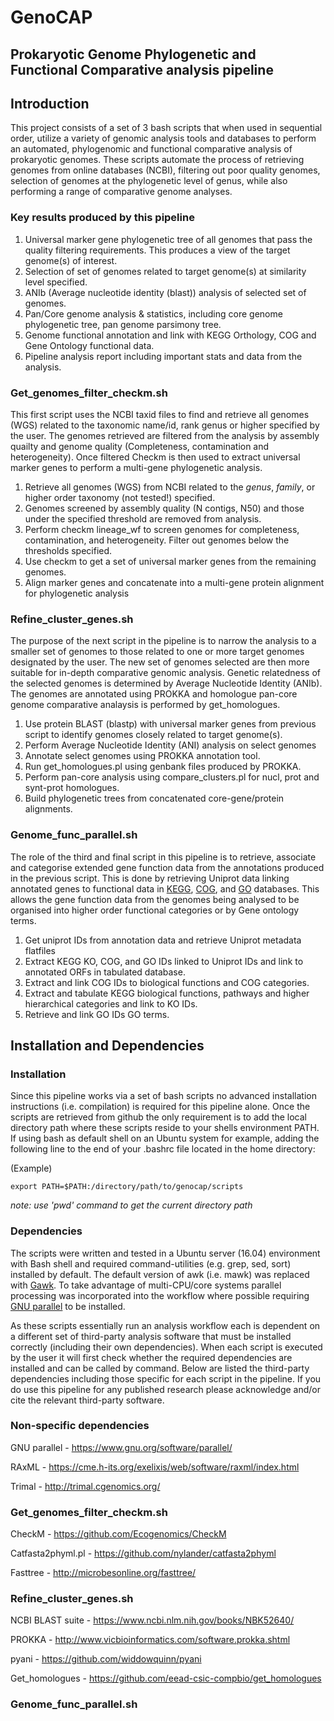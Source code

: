 # GenoCAP

## Prokaryotic Genome Phylogenetic and Functional Comparative analysis pipeline

## Introduction
This project consists of a set of 3 bash scripts that when used in sequential order, utilize a variety of genomic analysis tools and databases to perform an automated, phylogenomic and functional comparative analysis of prokaryotic genomes.
These scripts automate the process of retrieving genomes from online databases (NCBI), filtering out poor quality genomes, selection of genomes at the phylogenetic level of genus, while also performing a range of comparative genome analyses.

### Key results produced by this pipeline

1. Universal marker gene phylogenetic tree of all genomes that pass the quality filtering requirements. This produces a view of the target genome(s) of interest.
2. Selection of set of genomes related to target genome(s) at similarity level specified.
2. ANIb (Average nucleotide identity (blast)) analysis of selected set of genomes.
3. Pan/Core genome analysis & statistics, including core genome phylogenetic tree, pan genome parsimony tree.
4. Genome functional annotation and link with KEGG Orthology, COG and Gene Ontology functional data.
5. Pipeline analysis report including important stats and data from the analysis.

### Get\_genomes\_filter\_checkm.sh

This first script uses the NCBI taxid files to find and retrieve all genomes (WGS) related to the taxonomic name/id, rank genus or higher specified by the user. The genomes retrieved are filtered from the analysis by assembly quailty and genome quality (Completeness, contamination and heterogeneity). Once filtered Checkm is then used to extract universal marker genes to perform a multi-gene phylogenetic analysis.

1. Retrieve all genomes (WGS) from NCBI related to the _genus_, _family_, or higher order taxonomy (not tested!) specified.
2. Genomes screened by assembly quality (N contigs, N50) and those under the specified threshold are removed from analysis.
3. Perform checkm lineage_wf to screen genomes for completeness, contamination, and heterogeneity. Filter out genomes below the thresholds specified.
4. Use checkm to get a set of universal marker genes from the remaining genomes.
5. Align marker genes and concatenate into a multi-gene protein alignment for phylogenetic analysis


### Refine\_cluster\_genes.sh

The purpose of the next script in the pipeline is to narrow the analysis to a smaller set of genomes to those related to one or more target genomes designated by the user. The new set of genomes selected are then more suitable for in-depth comparative genomic analysis. Genetic relatedness of the selected genomes is determined by Average Nucleotide Identity (ANIb). The genomes are annotated using PROKKA and homologue pan-core genome comparative analaysis is performed by get_homologues. 

1. Use protein BLAST (blastp) with universal marker genes from previous script to identify genomes closely related to target genome(s).
2. Perform Average Nucleotide Identity (ANI) analysis on select genomes
3. Annotate select genomes using PROKKA annotation tool.
4. Run get_homologues.pl using genbank files produced by PROKKA.
5. Perform pan-core analysis using compare_clusters.pl for nucl, prot and synt-prot homologues.
6. Build phylogenetic trees from concatenated core-gene/protein alignments.


### Genome\_func\_parallel.sh

The role of the third and final script in this pipeline is to retrieve, associate and categorise extended gene function data from the annotations produced in the previous script. This is done by retrieving Uniprot data linking annotated genes to functional data in [KEGG](https://www.genome.jp/kegg/), [COG](https://www.ncbi.nlm.nih.gov/pmc/articles/PMC102395/), and [GO](http://geneontology.org/) databases. This allows the gene function data from the genomes being analysed to be organised into higher order functional categories or by Gene ontology terms.

1. Get uniprot IDs from annotation data and retrieve Uniprot metadata flatfiles
2. Extract KEGG KO, COG, and GO IDs linked to Uniprot IDs and link to annotated ORFs in tabulated database.
3. Extract and link COG IDs to biological functions and COG categories.
4. Extract and tabulate KEGG biological functions, pathways and higher hierarchical categories and link to KO IDs.
5. Retrieve and link GO IDs GO terms.


## Installation and Dependencies

### Installation
Since this pipeline works via a set of bash scripts no advanced installation instructions (i.e. compilation) is required for this pipeline alone. Once the scripts are retrieved from github the only requirement is to add the local directory path where these scripts reside to your shells environment PATH. If using bash as default shell on an Ubuntu system for example, adding the following line to the end of your .bashrc file located in the home directory:

(Example)

```
export PATH=$PATH:/directory/path/to/genocap/scripts
```

_note: use 'pwd' command to get the current directory path_

### Dependencies
The scripts were written and tested in a Ubuntu server (16.04) environment with Bash shell and required command-utilities (e.g. grep, sed, sort) installed by default. The default version of awk (i.e. mawk) was replaced with [Gawk](https://www.gnu.org/software/gawk/). To take advantage of multi-CPU/core systems parallel processing was incorporated into the workflow where possible requiring [GNU parallel](https://www.gnu.org/software/parallel/) to be installed. 

As these scripts essentially run an analysis workflow each is dependent on a different set of third-party analysis software that must be installed correctly (including their own dependencies). When each script is executed by the user it will first check whether the required dependencies are installed and can be called by command.
Below are listed the third-party dependencies including those specific for each script in the pipeline. If you do use this pipeline for any published research please acknowledge and/or cite the relevant third-party software.

### Non-specific dependencies

GNU parallel - <https://www.gnu.org/software/parallel/>

RAxML - <https://cme.h-its.org/exelixis/web/software/raxml/index.html>

Trimal - <http://trimal.cgenomics.org/>

### Get\_genomes\_filter\_checkm.sh

CheckM - <https://github.com/Ecogenomics/CheckM>

Catfasta2phyml.pl - <https://github.com/nylander/catfasta2phyml>

Fasttree - <http://microbesonline.org/fasttree/>


### Refine\_cluster\_genes.sh

NCBI BLAST suite - <https://www.ncbi.nlm.nih.gov/books/NBK52640/>

PROKKA - <http://www.vicbioinformatics.com/software.prokka.shtml>

pyani - <https://github.com/widdowquinn/pyani>

Get\_homologues - <https://github.com/eead-csic-compbio/get_homologues>


### Genome\_func\_parallel.sh
